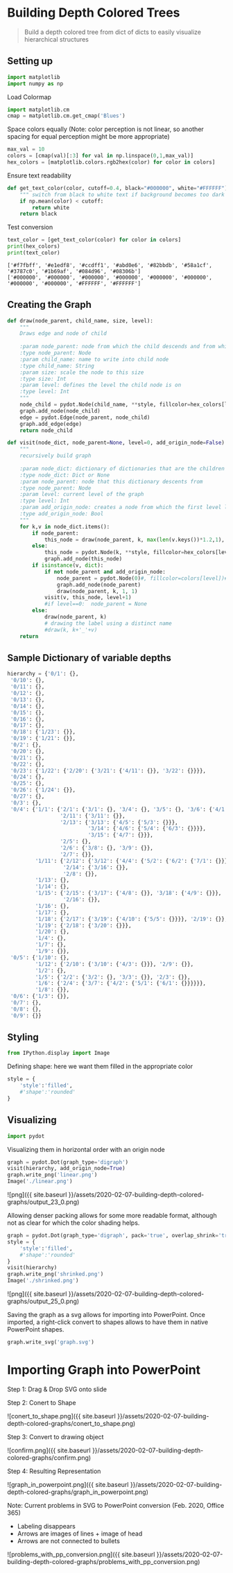 # Building Depth Colored Trees

> Build a depth colored tree from dict of dicts to easily visualize hierarchical structures


## Setting up


```python
import matplotlib
import numpy as np
```

Load Colormap


```python
import matplotlib.cm
cmap = matplotlib.cm.get_cmap('Blues')
```

Space colors equally (Note: color perception is not linear, so another spacing for equal perception might be more appropriate)


```python
max_val = 10
colors = [cmap(val)[:3] for val in np.linspace(0,1,max_val)]
hex_colors = [matplotlib.colors.rgb2hex(color) for color in colors]
```

Ensure text readability


```python
def get_text_color(color, cutoff=0.4, black="#000000", white="#FFFFFF"):
    """ switch from black to white text if background becomes too dark """
    if np.mean(color) < cutoff:
        return white
    return black
```

Test conversion


```python
text_color = [get_text_color(color) for color in colors]
print(hex_colors)
print(text_color)
```

    ['#f7fbff', '#e1edf8', '#ccdff1', '#abd0e6', '#82bbdb', '#58a1cf', '#3787c0', '#1b69af', '#084d96', '#08306b']
    ['#000000', '#000000', '#000000', '#000000', '#000000', '#000000', '#000000', '#000000', '#FFFFFF', '#FFFFFF']
    

## Creating the Graph


```python
def draw(node_parent, child_name, size, level):
    """
    Draws edge and node of child
    
    :param node_parent: node from which the child descends and from which a directed edge is drawn
    :type node_parent: Node
    :param child_name: name to write into child node
    :type child_name: String
    :param size: scale the node to this size
    :type size: Int
    :param level: defines the level the child node is on
    :type level: Int
    """
    node_child = pydot.Node(child_name, **style, fillcolor=hex_colors[level], fontcolor=text_color[level])#, width=size)
    graph.add_node(node_child)
    edge = pydot.Edge(node_parent, node_child)
    graph.add_edge(edge)
    return node_child
```


```python
def visit(node_dict, node_parent=None, level=0, add_origin_node=False):
    """
    recursively build graph
    
    :param node_dict: dictionary of dictionaries that are the children of this node
    :type node_dict: Dict or None
    :param node_parent: node that this dictionary descents from
    :type node_parent: Node
    :param level: current level of the graph
    :type level: Int
    :param add_origin_node: creates a node from which the first level leaves off from if True
    :type add_origin_node: Bool
    """
    for k,v in node_dict.items():
        if node_parent:
            this_node = draw(node_parent, k, max(len(v.keys())*1.2,1), level)
        else:
            this_node = pydot.Node(k, **style, fillcolor=hex_colors[level], fontcolor=text_color[level])
            graph.add_node(this_node)
        if isinstance(v, dict):
            if not node_parent and add_origin_node:
                node_parent = pydot.Node(0)#, fillcolor=colors[level])#, width=len(v.keys())+1)
                graph.add_node(node_parent)
                draw(node_parent, k, 1, 1)                
            visit(v, this_node, level+1)
            #if level==0:  node_parent = None
        else:
            draw(node_parent, k)
            # drawing the label using a distinct name
            #draw(k, k+'_'+v)
    return
```

## Sample Dictionary of variable depths


```python
hierarchy = {'0/1': {},
 '0/10': {},
 '0/11': {},
 '0/12': {},
 '0/13': {},
 '0/14': {},
 '0/15': {},
 '0/16': {},
 '0/17': {},
 '0/18': {'1/23': {}},
 '0/19': {'1/21': {}},
 '0/2': {},
 '0/20': {},
 '0/21': {},
 '0/22': {},
 '0/23': {'1/22': {'2/20': {'3/21': {'4/11': {}}, '3/22': {}}}},
 '0/24': {},
 '0/25': {},
 '0/26': {'1/24': {}},
 '0/27': {},
 '0/3': {},
 '0/4': {'1/1': {'2/1': {'3/1': {}, '3/4': {}, '3/5': {}, '3/6': {'4/1': {}}},
                 '2/11': {'3/11': {}},
                 '2/13': {'3/13': {'4/5': {'5/3': {}}},
                          '3/14': {'4/6': {'5/4': {'6/3': {}}}},
                          '3/15': {'4/7': {}}},
                 '2/5': {},
                 '2/6': {'3/8': {}, '3/9': {}},
                 '2/7': {}},
         '1/11': {'2/12': {'3/12': {'4/4': {'5/2': {'6/2': {'7/1': {}}}}}},
                  '2/14': {'3/16': {}},
                  '2/8': {}},
         '1/13': {},
         '1/14': {},
         '1/15': {'2/15': {'3/17': {'4/8': {}}, '3/18': {'4/9': {}}},
                  '2/16': {}},
         '1/16': {},
         '1/17': {},
         '1/18': {'2/17': {'3/19': {'4/10': {'5/5': {}}}}, '2/19': {}},
         '1/19': {'2/18': {'3/20': {}}},
         '1/20': {},
         '1/4': {},
         '1/7': {},
         '1/9': {}},
 '0/5': {'1/10': {},
         '1/12': {'2/10': {'3/10': {'4/3': {}}}, '2/9': {}},
         '1/2': {},
         '1/5': {'2/2': {'3/2': {}, '3/3': {}}, '2/3': {}},
         '1/6': {'2/4': {'3/7': {'4/2': {'5/1': {'6/1': {}}}}}},
         '1/8': {}},
 '0/6': {'1/3': {}},
 '0/7': {},
 '0/8': {},
 '0/9': {}}
```

## Styling


```python
from IPython.display import Image
```

Defining shape: here we want them filled in the appropriate color


```python
style = {
    'style':'filled',
    #'shape':'rounded'
}
```

## Visualizing


```python
import pydot
```

Visualizing them in horizontal order with an origin node


```python
graph = pydot.Dot(graph_type='digraph')
visit(hierarchy, add_origin_node=True)
graph.write_png('linear.png')
Image('./linear.png')
```




![png]({{ site.baseurl }}/assets/2020-02-07-building-depth-colored-graphs/output_23_0.png)



Allowing denser packing allows for some more readable format, although not as clear for which the color shading helps.


```python
graph = pydot.Dot(graph_type='digraph', pack='true', overlap_shrink='true')
style = {
    'style':'filled',
    #'shape':'rounded'
}
visit(hierarchy)
graph.write_png('shrinked.png')
Image('./shrinked.png')
```




![png]({{ site.baseurl }}/assets/2020-02-07-building-depth-colored-graphs/output_25_0.png)



Saving the graph as a svg allows for importing into PowerPoint. Once imported, a right-click convert to shapes allows to have them in native PowerPoint shapes.


```python
graph.write_svg('graph.svg')
```

# Importing Graph into PowerPoint

Step 1: Drag & Drop SVG onto slide

Step 2: Conert to Shape

![conert_to_shape.png]({{ site.baseurl }}/assets/2020-02-07-building-depth-colored-graphs/conert_to_shape.png)

Step 3: Convert to drawing object

![confirm.png]({{ site.baseurl }}/assets/2020-02-07-building-depth-colored-graphs/confirm.png)

Step 4: Resulting Representation

![graph_in_powerpoint.png]({{ site.baseurl }}/assets/2020-02-07-building-depth-colored-graphs/graph_in_powerpoint.png)

Note: Current problems in SVG to PowerPoint conversion (Feb. 2020, Office 365)

- Labeling disappears
- Arrows are images of lines + image of head
- Arrows are not connected to bullets

![problems_with_pp_conversion.png]({{ site.baseurl }}/assets/2020-02-07-building-depth-colored-graphs/problems_with_pp_conversion.png)







